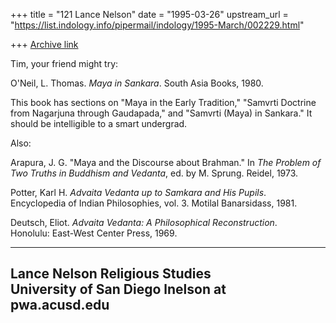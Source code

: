 +++
title = "121 Lance Nelson"
date = "1995-03-26"
upstream_url = "https://list.indology.info/pipermail/indology/1995-March/002229.html"

+++
[Archive link](https://list.indology.info/pipermail/indology/1995-March/002229.html)

Tim, your friend might try:

O'Neil, L. Thomas.  _Maya in Sankara_.  South Asia Books, 1980.

This book has sections on "Maya in the Early Tradition," "Samvrti 
Doctrine from Nagarjuna through Gaudapada," and "Samvrti (Maya) in 
Sankara."  It should be intelligible to a smart undergrad.

Also:

Arapura, J. G.  "Maya and the Discourse about Brahman."  In _The Problem 
of Two Truths in Buddhism and Vedanta_, ed. by M. Sprung.  Reidel, 1973.

Potter, Karl H.  _Advaita Vedanta up to Samkara and His Pupils_.  
Encyclopedia of Indian Philosophies, vol. 3.  Motilal Banarsidass, 1981.

Deutsch, Eliot.  _Advaita Vedanta: A Philosophical Reconstruction_.  
Honolulu: East-West Center Press, 1969.



---------------------------
Lance Nelson
Religious Studies    
University of San Diego
lnelson at pwa.acusd.edu
---------------------------








